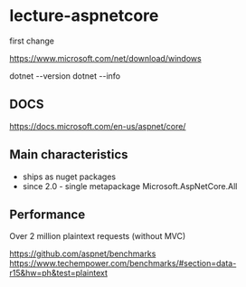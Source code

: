 # lecture-aspnetcore
first change

https://www.microsoft.com/net/download/windows

dotnet --version
dotnet --info

## DOCS
https://docs.microsoft.com/en-us/aspnet/core/

## Main characteristics

* ships as nuget packages
* since 2.0 - single metapackage Microsoft.AspNetCore.All


## Performance
Over 2 million plaintext requests (without MVC)

https://github.com/aspnet/benchmarks
https://www.techempower.com/benchmarks/#section=data-r15&hw=ph&test=plaintext

